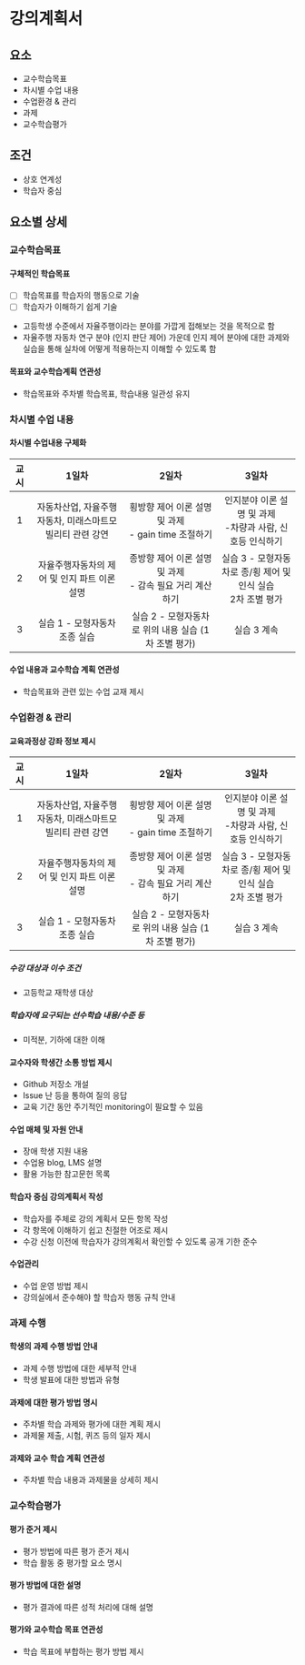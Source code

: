 # 강의계획서
## 요소
* 교수학습목표
* 차시별 수업 내용
* 수업환경 & 관리
* 과제
* 교수학습평가
## 조건
* 상호 연계성
* 학습자 중심
## 요소별 상세
### 교수학습목표
#### 구체적인 학습목표
* [ ] 학습목표를 학습자의 행동으로 기술
* [ ] 학습자가 이해하기 쉽게 기술
* 고등학생 수준에서 자율주행이라는 분야를 가깝게 접해보는 것을 목적으로 함
* 자율주행 자동차 연구 분야 (인지 판단 제어) 가운데 인지 제어 분야에 대한 과제와 실습을 통해 실차에 어떻게 적용하는지 이해할 수 있도록 함
#### 목표와 교수학습계획 연관성
* 학습목표와 주차별 학습목표, 학습내용 일관성 유지
### 차시별 수업 내용
#### 차시별 수업내용 구체화
| 교시 | 1일차 | 2일차 | 3일차 |
|:-----:|:-----:|:-----:|:-----:|
| 1 | 자동차산업, 자율주행자동차, 미래스마트모빌리티 관련 강연 | 횡방향 제어 이론 설명 및 과제<br>- gain time 조절하기 | 인지분야 이론 설명 및 과제<br>-차량과 사람, 신호등 인식하기|
| 2 | 자율주행자동차의 제어 및 인지 파트 이론 설명 | 종방향 제어 이론 설명 및 과제<br>- 감속 필요 거리 계산하기 | 실습 3 - 모형자동차로 종/횡 제어 및 인식 실습<br>2차 조별 평가|
| 3 | 실습 1 - 모형자동차 조종 실습 | 실습 2 - 모형자동차로 위의 내용 실습 (1차 조별 평가) | 실습 3 계속 |

#### 수업 내용과 교수학습 계획 연관성
* 학습목표와 관련 있는 수업 교재 제시
### 수업환경 & 관리
#### 교육과정상 강좌 정보 제시
| 교시 | 1일차 | 2일차 | 3일차 |
|:-----:|:-----:|:-----:|:-----:|
| 1 | 자동차산업, 자율주행자동차, 미래스마트모빌리티 관련 강연 | 횡방향 제어 이론 설명 및 과제<br>- gain time 조절하기 | 인지분야 이론 설명 및 과제<br>-차량과 사람, 신호등 인식하기|
| 2 | 자율주행자동차의 제어 및 인지 파트 이론 설명 | 종방향 제어 이론 설명 및 과제<br>- 감속 필요 거리 계산하기 | 실습 3 - 모형자동차로 종/횡 제어 및 인식 실습<br>2차 조별 평가|
| 3 | 실습 1 - 모형자동차 조종 실습 | 실습 2 - 모형자동차로 위의 내용 실습 (1차 조별 평가) | 실습 3 계속 |

##### 수강 대상과 이수 조건
* 고등학교 재학생 대상
##### 학습자에 요구되는 선수학습 내용/수준 등
* 미적분, 기하에 대한 이해
#### 교수자와 학생간 소통 방법 제시
* Github 저장소 개설
* Issue 난 등을 통하여 질의 응답
* 교육 기간 동안 주기적인 monitoring이 필요할 수 있음
#### 수업 매체 및 자원 안내
* 장애 학생 지원 내용
* 수업용 blog, LMS 설명
* 활용 가능한 참고문헌 목록
#### 학습자 중심 강의계획서 작성
* 학습자를 주체로 강의 계획서 모든 항목 작성
* 각 항목에 이해하기 쉽고 친절한 어조로 제시
* 수강 신청 이전에 학습자가 강의계획서 확인할 수 있도록 공개 기한 준수
#### 수업관리
* 수업 운영 방법 제시
* 강의실에서 준수해야 할 학습자 행동 규칙 안내
### 과제 수행
#### 학생의 과제 수행 방법 안내
* 과제 수행 방법에 대한 세부적 안내
* 학생 발표에 대한 방법과 유형
#### 과제에 대한 평가 방법 명시
* 주차별 학습 과제와 평가에 대한 계획 제시
* 과제물 제출, 시험, 퀴즈 등의 일자 제시
#### 과제와 교수 학습 계획 연관성
* 주차별 학습 내용과 과제물을 상세히 제시
### 교수학습평가
#### 평가 준거 제시
* 평가 방법에 따른 평가 준거 제시
* 학습 활동 중 평가할 요소 명시
#### 평가 방법에 대한 설명
* 평가 결과에 따른 성적 처리에 대해 설명
#### 평가와 교수학습 목표 연관성
* 학습 목표에 부합하는 평가 방법 제시
